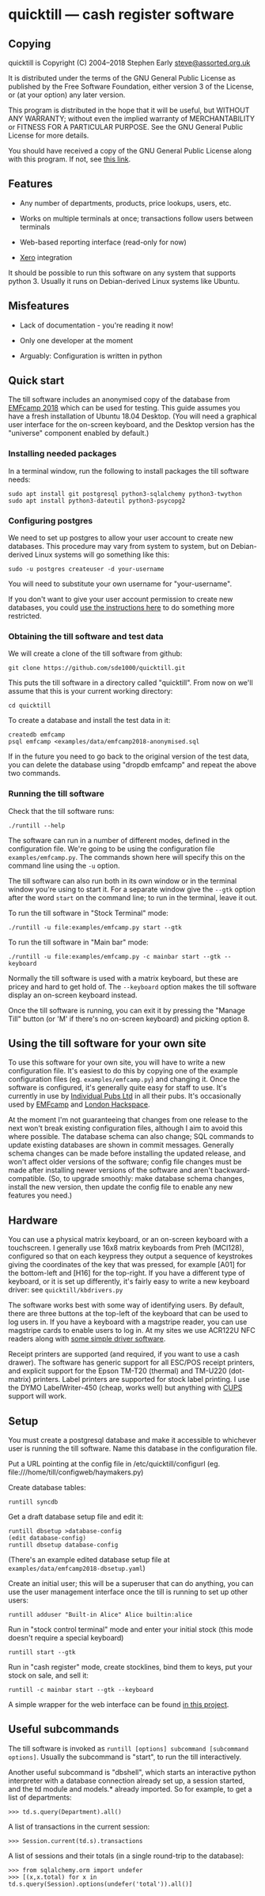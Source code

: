 quicktill — cash register software
==================================

Copying
-------

quicktill is Copyright (C) 2004–2018 Stephen Early <steve@assorted.org.uk>

It is distributed under the terms of the GNU General Public License
as published by the Free Software Foundation, either version 3
of the License, or (at your option) any later version.

This program is distributed in the hope that it will be useful, but
WITHOUT ANY WARRANTY; without even the implied warranty of
MERCHANTABILITY or FITNESS FOR A PARTICULAR PURPOSE.  See the GNU
General Public License for more details.

You should have received a copy of the GNU General Public License
along with this program.  If not, see [this
link](http://www.gnu.org/licenses/).

Features
--------

 * Any number of departments, products, price lookups, users, etc.

 * Works on multiple terminals at once; transactions follow users
   between terminals

 * Web-based reporting interface (read-only for now)

 * [Xero](https://www.xero.com/) integration

It should be possible to run this software on any system that supports
python 3.  Usually it runs on Debian-derived Linux systems like
Ubuntu.

Misfeatures
-----------

 * Lack of documentation - you're reading it now!

 * Only one developer at the moment

 * Arguably: Configuration is written in python

Quick start
-----------

The till software includes an anonymised copy of the database from
[EMFcamp 2018](https://www.emfcamp.org/) which can be used for
testing.  This guide assumes you have a fresh installation of Ubuntu
18.04 Desktop.  (You will need a graphical user interface for the
on-screen keyboard, and the Desktop version has the "universe"
component enabled by default.)

### Installing needed packages ###

In a terminal window, run the following to install packages the till
software needs:

    sudo apt install git postgresql python3-sqlalchemy python3-twython
    sudo apt install python3-dateutil python3-psycopg2

### Configuring postgres ###

We need to set up postgres to allow your user account to create new
databases.  This procedure may vary from system to system, but on
Debian-derived Linux systems will go something like this:

    sudo -u postgres createuser -d your-username

You will need to substitute your own username for "your-username".

If you don't want to give your user account permission to create new
databases, you could [use the instructions
here](https://wiki.debian.org/PostgreSql) to do something more
restricted.

### Obtaining the till software and test data ###

We will create a clone of the till software from github:

    git clone https://github.com/sde1000/quicktill.git

This puts the till software in a directory called "quicktill".  From
now on we'll assume that this is your current working directory:

    cd quicktill

To create a database and install the test data in it:

    createdb emfcamp
    psql emfcamp <examples/data/emfcamp2018-anonymised.sql

If in the future you need to go back to the original version of the
test data, you can delete the database using "dropdb emfcamp" and
repeat the above two commands.

### Running the till software ###

Check that the till software runs:

    ./runtill --help

The software can run in a number of different modes, defined in the
configuration file.  We're going to be using the configuration file
`examples/emfcamp.py`.  The commands shown here will specify this on
the command line using the `-u` option.

The till software can also run both in its own window or in the
terminal window you're using to start it.  For a separate window give
the `--gtk` option after the word `start` on the command line; to run
in the terminal, leave it out.

To run the till software in "Stock Terminal" mode:

    ./runtill -u file:examples/emfcamp.py start --gtk

To run the till software in "Main bar" mode:

    ./runtill -u file:examples/emfcamp.py -c mainbar start --gtk --keyboard

Normally the till software is used with a matrix keyboard, but these
are pricey and hard to get hold of.  The `--keyboard` option makes the
till software display an on-screen keyboard instead.

Once the till software is running, you can exit it by pressing the
"Manage Till" button (or 'M' if there's no on-screen keyboard) and
picking option 8.


Using the till software for your own site
-----------------------------------------

To use this software for your own site, you will have to write a new
configuration file.  It's easiest to do this by copying one of the
example configuration files (eg. `examples/emfcamp.py`) and changing
it.  Once the software is configured, it's generally quite easy for
staff to use.  It's currently in use by [Individual Pubs
Ltd](https://www.individualpubs.co.uk/) in all their pubs.  It's
occasionally used by [EMFcamp](https://www.emfcamp.org/) and [London
Hackspace](https://london.hackspace.org.uk/).

At the moment I'm not guaranteeing that changes from one release to
the next won't break existing configuration files, although I aim to
avoid this where possible.  The database schema can also change; SQL
commands to update existing databases are shown in commit messages.
Generally schema changes can be made before installing the updated
release, and won't affect older versions of the software; config file
changes must be made after installing newer versions of the software
and aren't backward-compatible.  (So, to upgrade smoothly: make
database schema changes, install the new version, then update the
config file to enable any new features you need.)

Hardware
--------

You can use a physical matrix keyboard, or an on-screen keyboard with
a touchscreen.  I generally use 16x8 matrix keyboards from Preh
(MCI128), configured so that on each keypress they output a sequence
of keystrokes giving the coordinates of the key that was pressed, for
example [A01] for the bottom-left and [H16] for the top-right.  If you
have a different type of keyboard, or it is set up differently, it's
fairly easy to write a new keyboard driver: see
`quicktill/kbdrivers.py`

The software works best with some way of identifying users.  By
default, there are three buttons at the top-left of the keyboard that
can be used to log users in.  If you have a keyboard with a magstripe
reader, you can use magstripe cards to enable users to log in.  At my
sites we use ACR122U NFC readers along with [some simple driver
software](https://github.com/sde1000/quicktill-nfc-bridge).

Receipt printers are supported (and required, if you want to use a
cash drawer).  The software has generic support for all ESC/POS
receipt printers, and explicit support for the Epson TM-T20 (thermal)
and TM-U220 (dot-matrix) printers.  Label printers are supported for
stock label printing.  I use the DYMO LabelWriter-450 (cheap, works
well) but anything with [CUPS](https://www.cups.org/) support will
work.

Setup
-----

You must create a postgresql database and make it accessible to
whichever user is running the till software.  Name this database in
the configuration file.

Put a URL pointing at the config file in /etc/quicktill/configurl
(eg. file:///home/till/configweb/haymakers.py)

Create database tables:

    runtill syncdb

Get a draft database setup file and edit it:

    runtill dbsetup >database-config
    (edit database-config)
    runtill dbsetup database-config

(There's an example edited database setup file at
`examples/data/emfcamp2018-dbsetup.yaml`)

Create an initial user; this will be a superuser that can do anything,
you can use the user management interface once the till is running to
set up other users:

    runtill adduser "Built-in Alice" Alice builtin:alice

Run in "stock control terminal" mode and enter your initial stock
(this mode doesn't require a special keyboard)

    runtill start --gtk

Run in "cash register" mode, create stocklines, bind them to keys, put
your stock on sale, and sell it:

    runtill -c mainbar start --gtk --keyboard

A simple wrapper for the web interface can be found [in this
project](https://github.com/sde1000/quicktill-tillweb).

Useful subcommands
------------------

The till software is invoked as `runtill [options] subcommand
[subcommand options]`.  Usually the subcommand is "start", to run the
till interactively.

Another useful subcommand is "dbshell", which starts an interactive
python interpreter with a database connection already set up, a
session started, and the td module and models.* already imported.  So
for example, to get a list of departments:

    >>> td.s.query(Department).all()

A list of transactions in the current session:

    >>> Session.current(td.s).transactions

A list of sessions and their totals (in a single round-trip to the
database):

    >>> from sqlalchemy.orm import undefer
    >>> [(x,x.total) for x in td.s.query(Session).options(undefer('total')).all()]
